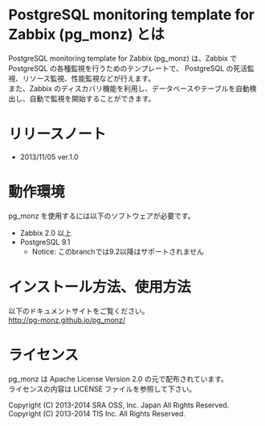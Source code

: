 PostgreSQL monitoring template for Zabbix (pg_monz) とは
========================================================

PostgreSQL monitoring template for Zabbix (pg_monz) は、Zabbix で PostgreSQL の各種監視を行うためのテンプレートで、
PostgreSQL の死活監視、リソース監視、性能監視などが行えます。  
また、Zabbix のディスカバリ機能を利用し、データベースやテーブルを自動検出し、自動で監視を開始することができます。

リリースノート
==========

* 2013/11/05 ver.1.0

動作環境
========

pg_monz を使用するには以下のソフトウェアが必要です。

* Zabbix 2.0 以上
* PostgreSQL 9.1
  * Notice: このbranchでは9.2以降はサポートされません

インストール方法、使用方法
====================

以下のドキュメントサイトをご覧ください。  
http://pg-monz.github.io/pg_monz/

ライセンス
==========

pg_monz は Apache License Version 2.0 の元で配布されています。  
ライセンスの内容は LICENSE ファイルを参照して下さい。

Copyright (C) 2013-2014 SRA OSS, Inc. Japan All Rights Reserved.  
Copyright (C) 2013-2014 TIS Inc. All Rights Reserved.
